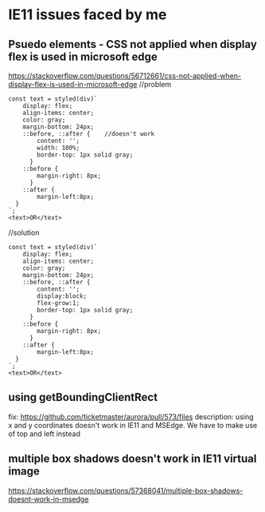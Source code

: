 # IE11 issues faced by me

## Psuedo elements - CSS not applied when display flex is used in microsoft edge
https://stackoverflow.com/questions/56712661/css-not-applied-when-display-flex-is-used-in-microsoft-edge
//problem
```
const text = styled(div)`
    display: flex;
    align-items: center;
    color: gray;
    margin-bottom: 24px;
    ::before, ::after {    //doesn't work
        content: '';
        width: 100%;
        border-top: 1px solid gray;
      }
    ::before {
        margin-right: 8px;
      }
    ::after {
        margin-left:8px;
  }
`;
<text>OR</text>
```
//solution
```
const text = styled(div)`
    display: flex;
    align-items: center;
    color: gray;
    margin-bottom: 24px;
    ::before, ::after {
        content: '';
        display:block;
        flex-grow:1;
        border-top: 1px solid gray;
      }
    ::before {
        margin-right: 8px;
      }
    ::after {
        margin-left:8px;
  }
`;
<text>OR</text> 
```

## using getBoundingClientRect
fix: https://github.com/ticketmaster/aurora/pull/573/files
description: using x and y coordinates doesn't work in IE11 and MSEdge. We have to make use of top and left instead

## multiple box shadows doesn't work in IE11 virtual image
https://stackoverflow.com/questions/57368041/multiple-box-shadows-doesnt-work-in-msedge
